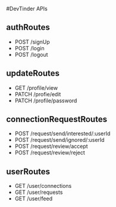 #DevTinder APIs

## authRoutes
- POST /signUp
- POST /login
- POST /logout

## updateRoutes
- GET /profile/view
- PATCH /profie/edit
- PATCH /profile/password

## connectionRequestRoutes
- POST /request/send/interested/:userId
- POST /request/send/ignored/:userId
- POST /request/review/accept
- POST /request/review/reject

## userRoutes
- GET /user/connections
- GET /user/requests
- GET /user/feed